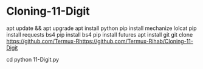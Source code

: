 # Cloning-11-Digit

apt update && apt upgrade
 apt install python
 pip install mechanize lolcat
 pip install requests bs4
pip install bs4
 pip install futures
 apt install git
 git clone https://github.com/Termux-Rhttps://github.com/Termux-Rihab/Cloning-11-Digit

 cd 
 python 11-Digit.py
